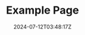 ---
weight: 999
title: "Example Page"
description: ""
icon: "article"
date: "2024-07-12T03:48:17Z"
lastmod: "2024-07-12T03:48:17Z"
draft: false
toc: true
---